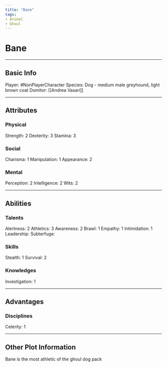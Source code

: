 ```yaml
---
title: "Bane"
tags:
- Animal
- Ghoul
---
```


# Bane
---
## Basic Info
Player: #NonPlayerCharacter 
Species: Dog - medium male greyhound, light brown coat
Domitor: [[Andrea Vasari]]

---

## Attributes
### Physical
Strength: 2
Dexterity: 3
Stamina: 3

### Social
Charisma: 1
Manipulation: 1
Appearance: 2

### Mental
Perception: 2
Intelligence: 2
Wits: 2

---

## Abilities
### Talents
Alertness: 2
Athletics: 3
Awareness: 2
Brawl: 1
Empathy: 1
Intimidation: 1
Leadership:
Subterfuge:

### Skills
Stealth: 1
Survival: 2

### Knowledges
Investigation: 1


---

## Advantages
### Disciplines
Celerity: 1

---
## Other Plot Information
Bane is the most athletic of the ghoul dog pack
